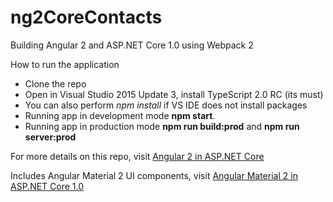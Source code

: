 # ng2CoreContacts 
Building Angular 2 and ASP.NET Core 1.0 using Webpack 2

How to run the application
* Clone the repo
* Open in Visual Studio 2015 Update 3, install TypeScript 2.0 RC (its must)
* You can also perform *npm install* if VS IDE does not install packages
* Running app in development mode **npm start**.
* Running app in production mode **npm run build:prod** and **npm run server:prod**

For more details on this repo, visit [Angular 2 in ASP.NET Core](http://www.mithunvp.com/angular-2-in-asp-net-5-typescript-visual-studio-2015/)

Includes Angular Material 2 UI components, visit [Angular Material 2 in ASP.NET Core 1.0](http://www.mithunvp.com/angular-material-angular2-aspnet-core-visual-studio/)
